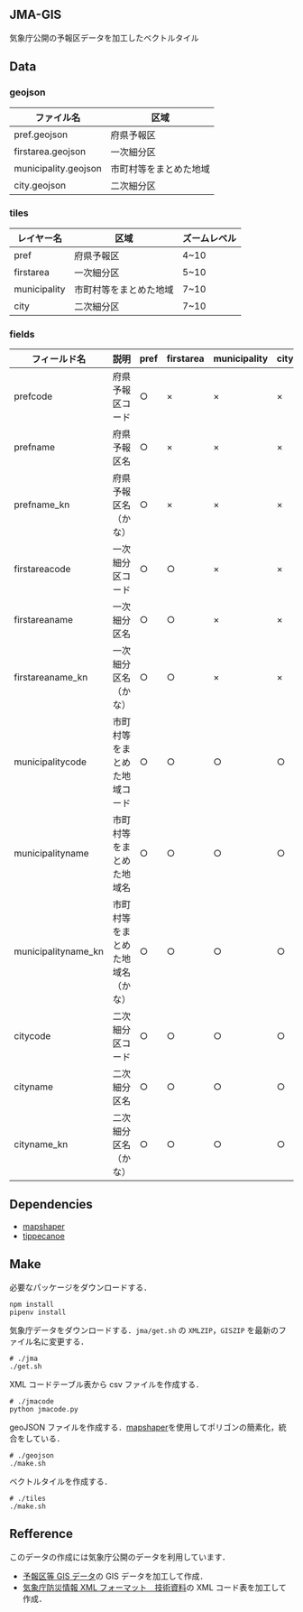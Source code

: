 ## JMA-GIS

気象庁公開の予報区データを加工したベクトルタイル

## Data

### geojson

| ファイル名           | 区域                   |
| -------------------- | ---------------------- |
| pref.geojson         | 府県予報区             |
| firstarea.geojson    | 一次細分区             |
| municipality.geojson | 市町村等をまとめた地域 |
| city.geojson         | 二次細分区             |

### tiles

| レイヤー名   | 区域                   | ズームレベル |
| ------------ | ---------------------- | ------------ |
| pref         | 府県予報区             | 4~10         |
| firstarea    | 一次細分区             | 5~10         |
| municipality | 市町村等をまとめた地域 | 7~10         |
| city         | 二次細分区             | 7~10         |

### fields

| フィールド名        | 説明                             | pref | firstarea | municipality | city |
| ------------------- | -------------------------------- | ---- | --------- | ------------ | ---- |
| prefcode            | 府県予報区コード                 | ○    | ×         | ×            | ×    |
| prefname            | 府県予報区名                     | ○    | ×         | ×            | ×    |
| prefname_kn         | 府県予報区名（かな）             | ○    | ×         | ×            | ×    |
| firstareacode       | 一次細分区コード                 | ○    | ○         | ×            | ×    |
| firstareaname       | 一次細分区名                     | ○    | ○         | ×            | ×    |
| firstareaname_kn    | 一次細分区名（かな）             | ○    | ○         | ×            | ×    |
| municipalitycode    | 市町村等をまとめた地域コード     | ○    | ○         | ○            | ○    | × |
| municipalityname    | 市町村等をまとめた地域名         | ○    | ○         | ○            | ○    | × |
| municipalityname_kn | 市町村等をまとめた地域名（かな） | ○    | ○         | ○            | ○    | × |
| citycode            | 二次細分区コード                 | ○    | ○         | ○            | ○    | ○ |
| cityname            | 二次細分区名                     | ○    | ○         | ○            | ○    | ○ |
| cityname_kn         | 二次細分区名（かな）             | ○    | ○         | ○            | ○    | ○ |

## Dependencies

- [mapshaper](https://github.com/mbloch/mapshaper)
- [tippecanoe](https://github.com/mapbox/tippecanoe)

## Make

必要なパッケージをダウンロードする．

```
npm install
pipenv install
```

気象庁データをダウンロードする．`jma/get.sh` の `XMLZIP`，`GISZIP` を最新のファイル名に変更する．

```
# ./jma
./get.sh
```

XML コードテーブル表から csv ファイルを作成する．

```
# ./jmacode
python jmacode.py
```

geoJSON ファイルを作成する．[mapshaper](https://github.com/mbloch/mapshaper)を使用してポリゴンの簡素化，統合をしている．

```
# ./geojson
./make.sh
```

ベクトルタイルを作成する．

```
# ./tiles
./make.sh
```

## Refference

このデータの作成には気象庁公開のデータを利用しています．

- [予報区等 GIS データ](https://www.data.jma.go.jp/developer/gis.html)の GIS データを加工して作成．
- [気象庁防災情報 XML フォーマット　技術資料](http://xml.kishou.go.jp/tec_material.html)の XML コード表を加工して作成．
